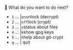 🚀 What do you want to do next?

- `1` ... |`on`unlock (decrypt)
- `2` ... |`off`lock (crypt)
- `3` ... |`s`status about files
- `4` ... |`k`show gpg keys
- `5` ... |`h`help about git-crypt
- `q` ... | quit
